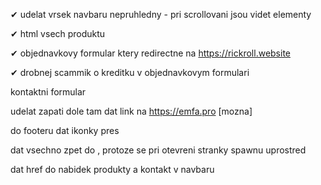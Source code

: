 ✔ udelat vrsek navbaru nepruhledny - pri scrollovani jsou videt elementy

✔ html vsech produktu

✔ objednavkovy formular ktery redirectne na https://rickroll.website 

✔ drobnej scammik o kreditku v objednavkovym formulari

kontaktni formular

udelat zapati dole tam dat link na https://emfa.pro [mozna]

do footeru dat ikonky pres <a><img></a>

dat vsechno zpet do <body>, protoze se pri otevreni stranky spawnu uprostred

dat href do nabidek produkty a kontakt v navbaru
